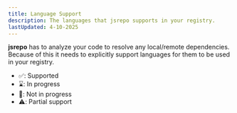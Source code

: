 ```yaml
---
title: Language Support
description: The languages that jsrepo supports in your registry.
lastUpdated: 4-10-2025
---
```


<script>
    import { LanguageSupport } from "$lib/components/site/docs";
</script>

**jsrepo** has to analyze your code to resolve any local/remote dependencies. Because of this it needs to explicitly support languages for them to be used in your registry.

- ✅: Supported
- ⌛️: In progress
- 🚫: Not in progress
- ⚠️: Partial support

<LanguageSupport/>